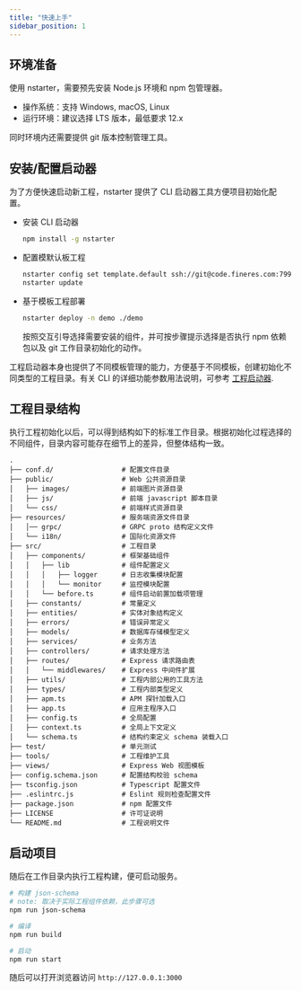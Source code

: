 ```yaml
---
title: "快速上手"
sidebar_position: 1
---
```


## 环境准备

使用 nstarter，需要预先安装 Node.js 环境和 npm 包管理器。

- 操作系统：支持 Windows, macOS, Linux
- 运行环境：建议选择 LTS 版本，最低要求 12.x

同时环境内还需要提供 git 版本控制管理工具。


## 安装/配置启动器

为了方便快速启动新工程，nstarter 提供了 CLI 启动器工具方便项目初始化配置。

* 安装 CLI 启动器
  
  ```bash
  npm install -g nstarter
  ```

* 配置模默认板工程

  ```bash
  nstarter config set template.default ssh://git@code.fineres.com:7999/fx/nstarter-ts-express.git
  nstarter update
  ```

* 基于模板工程部署

  ```bash
  nstarter deploy -n demo ./demo
  ```

  按照交互引导选择需要安装的组件，并可按步骤提示选择是否执行 npm 依赖包以及 git 工作目录初始化的动作。

工程启动器本身也提供了不同模板管理的能力，方便基于不同模板，创建初始化不同类型的工程目录。有关 CLI 的详细功能参数用法说明，可参考 [工程启动器](/docs/tools/starter).


## 工程目录结构

执行工程初始化以后，可以得到结构如下的标准工作目录。根据初始化过程选择的不同组件，目录内容可能存在细节上的差异，但整体结构一致。

```
.
├── conf.d/                 # 配置文件目录
├── public/                 # Web 公共资源目录
│   ├── images/             # 前端图片资源目录
│   ├── js/                 # 前端 javascript 脚本目录
│   └── css/                # 前端样式资源目录
├── resources/              # 服务端资源文件目录
│   │── grpc/               # GRPC proto 结构定义文件
│   └── i18n/               # 国际化资源文件
├── src/                    # 工程目录
│   ├── components/         # 框架基础组件
│   │   ├── lib             # 组件配置定义
│   │   │   ├── logger      # 日志收集模块配置
│   │   │   └── monitor     # 监控模块配置
│   │   └── before.ts       # 组件启动前置加载项管理
│   ├── constants/          # 常量定义
│   ├── entities/           # 实体对象结构定义
│   ├── errors/             # 错误异常定义
│   ├── models/             # 数据库存储模型定义
│   ├── services/           # 业务方法
│   ├── controllers/        # 请求处理方法
│   ├── routes/             # Express 请求路由表
│   │   └── middlewares/    # Express 中间件扩展
│   ├── utils/              # 工程内部公用的工具方法
│   ├── types/              # 工程内部类型定义
│   ├── apm.ts              # APM 探针加载入口
│   ├── app.ts              # 应用主程序入口
│   ├── config.ts           # 全局配置
│   ├── context.ts          # 全局上下文定义
│   └── schema.ts           # 结构约束定义 schema 装载入口
├── test/                   # 单元测试
├── tools/                  # 工程维护工具
├── views/                  # Express Web 视图模板
├── config.schema.json      # 配置结构校验 schema
├── tsconfig.json           # Typescript 配置文件
├── .eslintrc.js            # Eslint 规则检查配置文件
├── package.json            # npm 配置文件
├── LICENSE                 # 许可证说明
└── README.md               # 工程说明文件
```


## 启动项目

随后在工作目录内执行工程构建，便可启动服务。

```bash
# 构建 json-schema
# note: 取决于实际工程组件依赖，此步骤可选
npm run json-schema

# 编译
npm run build

# 启动
npm run start
```

随后可以打开浏览器访问 `http://127.0.0.1:3000`
